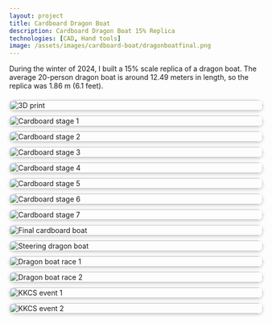 ```yaml
---
layout: project
title: Cardboard Dragon Boat
description: Cardboard Dragon Boat 15% Replica
technologies: [CAD, Hand tools]
image: /assets/images/cardboard-boat/dragonboatfinal.png
---
```



During the winter of 2024, I built a 15% scale replica of a dragon boat. The average 20-person dragon boat is around 12.49 meters in length, so the replica was 1.86 m (6.1 feet). 

<div class="image-gallery">
  <img src="/assets/images/cardboard-boat/3dprint.jpg" alt="3D print">
  <img src="/assets/images/cardboard-boat/cardboard1.jpg" alt="Cardboard stage 1">
  <img src="/assets/images/cardboard-boat/cardboard2.jpg" alt="Cardboard stage 2">
  <img src="/assets/images/cardboard-boat/cardboard3.jpg" alt="Cardboard stage 3">
  <img src="/assets/images/cardboard-boat/cardboard4.jpg" alt="Cardboard stage 4">
  <img src="/assets/images/cardboard-boat/cardboard5.jpg" alt="Cardboard stage 5">
  <img src="/assets/images/cardboard-boat/cardboard6.jpg" alt="Cardboard stage 6">
  <img src="/assets/images/cardboard-boat/cardboard7.JPG" alt="Cardboard stage 7">
  <img src="/assets/images/cardboard-boat/cardboatboatfinal.jpg" alt="Final cardboard boat">
  <img src="/assets/images/cardboard-boat/dragonboatsteer.png" alt="Steering dragon boat">
  <img src="/assets/images/cardboard-boat/dragonboattrace1.png" alt="Dragon boat race 1">
  <img src="/assets/images/cardboard-boat/dragonboattrace2.jpg" alt="Dragon boat race 2">
  <img src="/assets/images/cardboard-boat/kkcs1.jpg" alt="KKCS event 1">
  <img src="/assets/images/cardboard-boat/kkcs2.jpg" alt="KKCS event 2">
</div>

<style>
.image-gallery {
  display: grid;
  grid-template-columns: repeat(auto-fit, minmax(250px, 1fr));
  gap: 10px;
  margin-top: 20px;
}
.image-gallery img {
  width: 100%;
  border-radius: 10px;
  box-shadow: 0 2px 6px rgba(0,0,0,0.2);
  transition: transform 0.2s ease;
}
.image-gallery img:hover {
  transform: scale(1.03);
}
</style>

